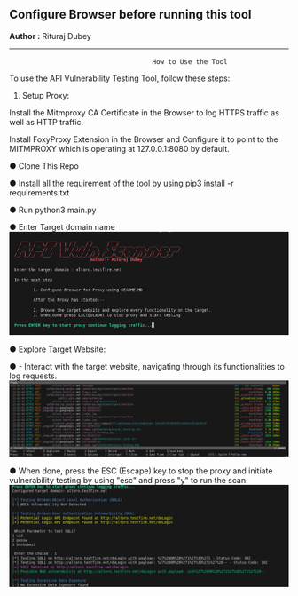 ## Configure Browser before running this tool
**Author :** Rituraj Dubey
* * *

                                        How to Use the Tool
To use the API Vulnerability Testing Tool, follow these steps:
1. Setup Proxy: 

Install the Mitmproxy CA Certificate in the Browser to log HTTPS traffic as well as HTTP traffic.

Install FoxyProxy Extension in the Browser and Configure it to point to the MITMPROXY which is operating at 127.0.0.1:8080 by default.


● Clone This Repo

● Install all the requirement of the tool by using pip3 install -r requirements.txt

● Run python3 main.py

● Enter Target domain name
![Screenshot 1](./res/screenshot1.png)

● Explore Target Website:

● - Interact with the target website, navigating through its functionalities to log requests.
![screenshot 2](./res/screenshot2.png)

● When done, press the ESC (Escape) key to stop the proxy and initiate vulnerability testing by using "esc" and press "y" to run the scan
![Screenshot 3](./res/screenshot3.png)
